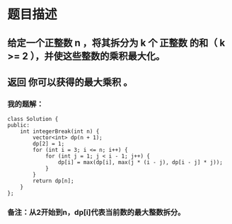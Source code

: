 # 题目描述
## 给定一个正整数 n ，将其拆分为 k 个 正整数 的和（ k >= 2 ），并使这些整数的乘积最大化。
## 返回 你可以获得的最大乘积 。
### 我的题解：
```
class Solution {
public:
    int integerBreak(int n) {
        vector<int> dp(n + 1);
        dp[2] = 1;
        for (int i = 3; i <= n; i++) {
            for (int j = 1; j < i - 1; j++) {
                dp[i] = max(dp[i], max(j * (i - j), dp[i - j] * j));
            }
        }
        return dp[n];
    }
};
```
### **备注**：从2开始到n，dp[i]代表当前数的最大整数拆分。